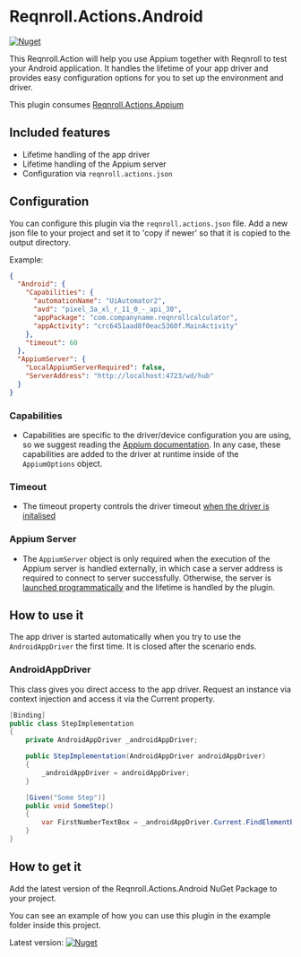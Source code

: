 # Reqnroll.Actions.Android

[![Nuget](https://img.shields.io/nuget/v/Reqnroll.Actions.Android)](https://www.nuget.org/packages/Reqnroll.Actions.Android/)

This Reqnroll.Action will help you use Appium together with Reqnroll to test your Android application. It handles the lifetime of your app driver and provides easy configuration options for you to set up the environment and driver.

This plugin consumes [Reqnroll.Actions.Appium](https://github.com/reqnroll/Reqnroll.Actions/tree/main/Plugins/Reqnroll.Actions.Appium)

## Included features

- Lifetime handling of the app driver
- Lifetime handling of the Appium server
- Configuration via ```reqnroll.actions.json```

## Configuration

You can configure this plugin via the ```reqnroll.actions.json``` file. Add a new json file to your project and set it to 'copy if newer' so that it is copied to the output directory.

Example:

```json
{
  "Android": {
    "Capabilities": {
      "automationName": "UiAutomator2",
      "avd": "pixel_3a_xl_r_11_0_-_api_30",
      "appPackage": "com.companyname.reqnrollcalculator",
      "appActivity": "crc6451aad8f0eac5360f.MainActivity"
    },
    "timeout": 60
  },
  "AppiumServer": {
    "LocalAppiumServerRequired": false,
    "ServerAddress": "http://localhost:4723/wd/hub"
  }
}
```

### Capabilities

- Capabilities are specific to the driver/device configuration you are using, so we suggest reading the [Appium documentation](https://appium.io/docs/en/writing-running-appium/caps/). In any case, these capabilities are added to the driver at runtime inside of the ```AppiumOptions``` object.

### Timeout

- The timeout property controls the driver timeout [when the driver is initalised](https://github.com/reqnroll/Reqnroll.Actions/blob/baaa372693b2d79f71e435bc1ca524f82484235f/Plugins/Reqnroll.Actions.Appium/Reqnroll.Actions.Appium/Driver/DriverFactory.cs)

### Appium Server

- The ```AppiumServer``` object is only required when the execution of the Appium server is handled externally, in which case a server address is required to connect to server successfully. Otherwise, the server is [launched programmatically](https://github.com/reqnroll/Reqnroll.Actions/blob/main/Plugins/Reqnroll.Actions.Android/Reqnroll.Actions.Android/AndroidRuntimePlugin.cs) and the lifetime is handled by the plugin.

## How to use it

The app driver is started automatically when you try to use the ```AndroidAppDriver``` the first time.
It is closed after the scenario ends.

### AndroidAppDriver

This class gives you direct access to the app driver. Request an instance via context injection and access it via the Current property.

```c#
[Binding]
public class StepImplementation
{
    private AndroidAppDriver _androidAppDriver;

    public StepImplementation(AndroidAppDriver androidAppDriver)
    {
        _androidAppDriver = androidAppDriver;
    }

    [Given("Some Step")]
    public void SomeStep()
    {
        var FirstNumberTextBox = _androidAppDriver.Current.FindElementById("[some id]");
    }
}
```

## How to get it

Add the latest version of the Reqnroll.Actions.Android NuGet Package to your project.

You can see an example of how you can use this plugin in the example folder inside this project.

Latest version: [![Nuget](https://img.shields.io/nuget/v/Reqnroll.Actions.Android)](https://www.nuget.org/packages/Reqnroll.Actions.Android/)